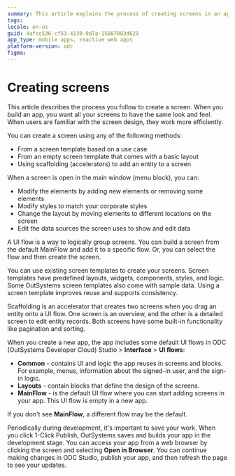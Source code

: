 ```yaml
---
summary: This article explains the process of creating screens in an app.
tags:
locale: en-us
guid: 4afcc536-cf53-4130-9d7a-15887083d629
app_type: mobile apps, reactive web apps
platform-version: odc
figma:
---
```

# Creating screens

This article describes the process you follow to create a screen. When you build an app, you want all your screens to have the same look and feel. When users are familiar with the screen design, they work more efficiently.

You can create a screen using any of the following methods:

* From a screen template based on a use case
* From an empty screen template that comes with a basic layout
* Using scaffolding (accelerators) to add an entity to a screen

When a screen is open in the main window (menu block), you can:

* Modify the elements by adding new elements or removing some elements
* Modify styles to match your corporate styles
* Change the layout by moving elements to different locations on the screen
* Edit the data sources the screen uses to show and edit data

A UI flow is a way to logically group screens. You can build a screen from the default MainFlow and add it to a specific flow. Or, you can select the flow and then create the screen.

You can use existing screen templates to create your screens. Screen templates have predefined layouts, widgets, components, styles, and logic. Some OutSystems screen templates also come with sample data. Using a screen template improves reuse and supports consistency.

Scaffolding is an accelerator that creates two screens when you drag an entity onto a UI flow. One screen is an overview, and the other is a detailed screen to edit entity records. Both screens have some built-in functionality like pagination and sorting.

When you create a new app, the app includes some default UI flows in ODC (OutSystems Developer Cloud) Studio > **Interface** > **UI flows**:

* **Common** - contains UI and logic the app reuses in screens and blocks. For example, menus, information about the signed-in user, and the sign-in logic.
* **Layouts** - contain blocks that define the design of the screens.
* **MainFlow** - is the default UI flow where you can start adding screens in your app. This UI flow is empty in a new app.

<div class="info" markdown="1">

If you don't see **MainFlow**, a different flow may be the default.

</div>

Periodically during development, it's important to save your work. When you click 1-Click Publish, OutSystems saves and builds your app in the development stage. You can access your app from a web browser by clicking the screen and selecting **Open in Browser**. You can continue making changes in ODC Studio, publish your app, and then refresh the page to see your updates.
